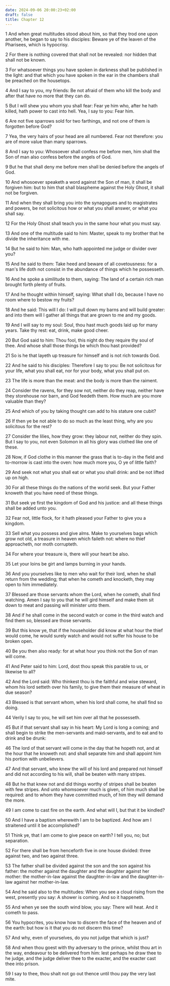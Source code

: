 ```yaml
---
date: 2024-09-06 20:00:23+02:00
draft: false
title: Chapter 12
---
```




1 And when great multitudes stood about him, so that they trod one upon another, he began to say to his disciples: Beware ye of the leaven of the Pharisees, which is hypocrisy.

2 For there is nothing covered that shall not be revealed: nor hidden that shall not be known.

3 For whatsoever things you have spoken in darkness shall be published in the light: and that which you have spoken in the ear in the chambers shall be preached on the housetops.

4 And I say to you, my friends: Be not afraid of them who kill the body and after that have no more that they can do.

5 But I will shew you whom you shall fear: Fear ye him who, after he hath killed, hath power to cast into hell. Yea, I say to you: Fear him.

6 Are not five sparrows sold for two farthings, and not one of them is forgotten before God?

7 Yea, the very hairs of your head are all numbered. Fear not therefore: you are of more value than many sparrows.

8 And I say to you: Whosoever shall confess me before men, him shall the Son of man also confess before the angels of God.

9 But he that shall deny me before men shall be denied before the angels of God.

10 And whosoever speaketh a word against the Son of man, it shall be forgiven him: but to him that shall blaspheme against the Holy Ghost, it shall not be forgiven.

11 And when they shall bring you into the synagogues and to magistrates and powers, be not solicitous how or what you shall answer, or what you shall say.

12 For the Holy Ghost shall teach you in the same hour what you must say.

13 And one of the multitude said to him: Master, speak to my brother that he divide the inheritance with me.

14 But he said to him: Man, who hath appointed me judge or divider over you?

15 And he said to them: Take heed and beware of all covetousness: for a man's life doth not consist in the abundance of things which he possesseth.

16 And he spoke a similitude to them, saying: The land of a certain rich man brought forth plenty of fruits.

17 And he thought within himself, saying: What shall I do, because I have no room where to bestow my fruits?

18 And he said: This will I do: I will pull down my barns and will build greater: and into them will I gather all things that are grown to me and my goods.

19 And I will say to my soul: Soul, thou hast much goods laid up for many years. Take thy rest: eat, drink, make good cheer.

20 But God said to him: Thou fool, this night do they require thy soul of thee. And whose shall those things be which thou hast provided?

21 So is he that layeth up treasure for himself and is not rich towards God.

22 And he said to his disciples: Therefore I say to you: Be not solicitous for your life, what you shall eat, nor for your body, what you shall put on.

23 The life is more than the meat: and the body is more than the raiment.

24 Consider the ravens, for they sow not, neither do they reap, neither have they storehouse nor barn, and God feedeth them. How much are you more valuable than they?

25 And which of you by taking thought can add to his stature one cubit?

26 If then ye be not able to do so much as the least thing, why are you solicitous for the rest?

27 Consider the lilies, how they grow: they labour not, neither do they spin. But I say to you, not even Solomon in all his glory was clothed like one of these.

28 Now, if God clothe in this manner the grass that is to-day in the field and to-morrow is cast into the oven: how much more you, O ye of little faith?

29 And seek not what you shall eat or what you shall drink: and be not lifted up on high.

30 For all these things do the nations of the world seek. But your Father knoweth that you have need of these things.

31 But seek ye first the kingdom of God and his justice: and all these things shall be added unto you.

32 Fear not, little flock, for it hath pleased your Father to give you a kingdom.

33 Sell what you possess and give alms. Make to yourselves bags which grow not old, a treasure in heaven which faileth not: where no thief approacheth, nor moth corrupteth.

34 For where your treasure is, there will your heart be also.

35 Let your loins be girt and lamps burning in your hands.

36 And you yourselves like to men who wait for their lord, when he shall return from the wedding; that when he cometh and knocketh, they may open to him immediately.

37 Blessed are those servants whom the Lord, when he cometh, shall find watching. Amen I say to you that he will gird himself and make them sit down to meat and passing will minister unto them.

38 And if he shall come in the second watch or come in the third watch and find them so, blessed are those servants.

39 But this know ye, that if the householder did know at what hour the thief would come, he would surely watch and would not suffer his house to be broken open.

40 Be you then also ready: for at what hour you think not the Son of man will come.

41 And Peter said to him: Lord, dost thou speak this parable to us, or likewise to all?

42 And the Lord said: Who thinkest thou is the faithful and wise steward, whom his lord setteth over his family, to give them their measure of wheat in due season?

43 Blessed is that servant whom, when his lord shall come, he shall find so doing.

44 Verily I say to you, he will set him over all that he possesseth.

45 But if that servant shall say in his heart: My Lord is long a coming; and shall begin to strike the men-servants and maid-servants, and to eat and to drink and be drunk:

46 The lord of that servant will come in the day that he hopeth not, and at the hour that he knoweth not: and shall separate him and shall appoint him his portion with unbelievers.

47 And that servant, who knew the will of his lord and prepared not himself and did not according to his will, shall be beaten with many stripes.

48 But he that knew not and did things worthy of stripes shall be beaten with few stripes. And unto whomsoever much is given, of him much shall be required: and to whom they have committed much, of him they will demand the more.

49 I am come to cast fire on the earth. And what will I, but that it be kindled?

50 And I have a baptism wherewith I am to be baptized. And how am I straitened until it be accomplished?

51 Think ye, that I am come to give peace on earth? I tell you, no; but separation.

52 For there shall be from henceforth five in one house divided: three against two, and two against three.

53 The father shall be divided against the son and the son against his father: the mother against the daughter and the daughter against her mother: the mother-in-law against the daughter-in-law and the daughter-in-law against her mother-in-law.

54 And he said also to the multitudes: When you see a cloud rising from the west, presently you say: A shower is coming. And so it happeneth.

55 And when ye see the south wind blow, you say: There will heat. And it cometh to pass.

56 You hypocrites, you know how to discern the face of the heaven and of the earth: but how is it that you do not discern this time?

57 And why, even of yourselves, do you not judge that which is just?

58 And when thou goest with thy adversary to the prince, whilst thou art in the way, endeavour to be delivered from him: lest perhaps he draw thee to he judge, and the judge deliver thee to the exacter, and the exacter cast thee into prison.

59 I say to thee, thou shalt not go out thence until thou pay the very last mite.


